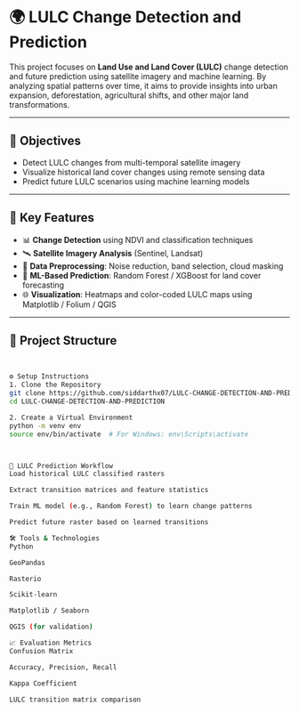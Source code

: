 # 🌍 LULC Change Detection and Prediction

This project focuses on **Land Use and Land Cover (LULC)** change detection and future prediction using satellite imagery and machine learning. By analyzing spatial patterns over time, it aims to provide insights into urban expansion, deforestation, agricultural shifts, and other major land transformations.

---

## 📌 Objectives

- Detect LULC changes from multi-temporal satellite imagery
- Visualize historical land cover changes using remote sensing data
- Predict future LULC scenarios using machine learning models

---

## 🧠 Key Features

- 📊 **Change Detection** using NDVI and classification techniques
- 🛰️ **Satellite Imagery Analysis** (Sentinel, Landsat)
- 🧾 **Data Preprocessing**: Noise reduction, band selection, cloud masking
- 🧮 **ML-Based Prediction**: Random Forest / XGBoost for land cover forecasting
- 🌐 **Visualization**: Heatmaps and color-coded LULC maps using Matplotlib / Folium / QGIS

---

## 📂 Project Structure

```bash


⚙️ Setup Instructions
1. Clone the Repository
git clone https://github.com/siddarthx07/LULC-CHANGE-DETECTION-AND-PREDICTION.git
cd LULC-CHANGE-DETECTION-AND-PREDICTION

2. Create a Virtual Environment
python -m venv env
source env/bin/activate  # For Windows: env\Scripts\activate



🔮 LULC Prediction Workflow
Load historical LULC classified rasters

Extract transition matrices and feature statistics

Train ML model (e.g., Random Forest) to learn change patterns

Predict future raster based on learned transitions

🛠️ Tools & Technologies
Python

GeoPandas

Rasterio

Scikit-learn

Matplotlib / Seaborn

QGIS (for validation)

📈 Evaluation Metrics
Confusion Matrix

Accuracy, Precision, Recall

Kappa Coefficient

LULC transition matrix comparison

